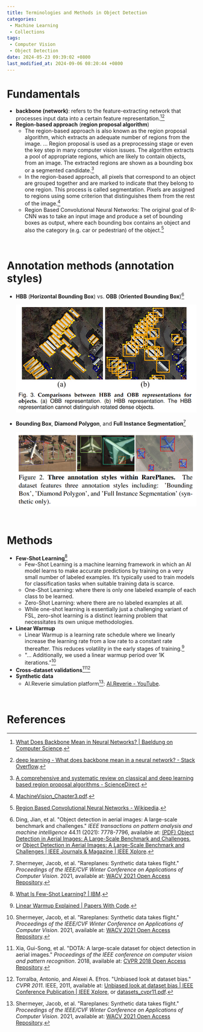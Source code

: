 ```yaml
---
title: Terminologies and Methods in Object Detection
categories:
 - Machine Learning
 - Collections
tags:
 - Computer Vision
 - Object Detection
date: 2024-05-23 09:39:02 +0800
last_modified_at: 2024-09-06 08:20:44 +0800
---
```


# Fundamentals

- **backbone (network)**: refers to the feature-extracting network that processes input data into a certain feature representation.[^1][^2]
- **Region-based approach** (**region proposal algorithm**)
  - The region-based approach is also known as the region proposal algorithm, which extracts an adequate number of regions from the image. ... Region proposal is used as a preprocessing stage or even the key step in many computer vision issues. The algorithm extracts a pool of appropriate regions, which are likely to contain objects, from an image. The extracted regions are shown as a bounding box or a segmented candidate.[^3]
  - In the region-based approach, all pixels that correspond to an object are grouped together and are marked to indicate that they belong to one region. This process is called segmentation. Pixels are assigned to regions using some criterion that distinguishes them from the rest of the image.[^4]
  - Region Based Convolutional Neural Networks: The original goal of R-CNN was to take an input image and produce a set of bounding boxes as output, where each bounding box contains an object and also the category (e.g. car or pedestrian) of the object.[^5]

<br>

# Annotation methods (annotation styles)

- **HBB** (**Horizontal Bounding Box**) vs. **OBB** (**Oriented Bounding Box**)[^6]

  <img src="https://raw.githubusercontent.com/HelloWorld-1017/blog-images/main/imgs/202405230852865.png" alt="image-20240523085016249" style="zoom: 80%;" />

- **Bounding Box**, **Diamond Polygon**, and **Full Instance Segmentation**[^9]

  <img src="https://raw.githubusercontent.com/HelloWorld-1017/blog-images/main/imgs/202405230918563.png" alt="image-20240523091820425" style="zoom: 80%;" />

<br>

# Methods

- **Few-Shot Learning**[^7]
  - Few-Shot Learning is a machine learning framework in which an AI model learns to make accurate predictions by training on a very small number of labeled examples. It’s typically used to train models for classification tasks when suitable training data is scarce.
  - One-Shot Learning: where there is only one labeled example of each class to be learned.
  - Zero-Shot Learning: where there are no labeled examples at all.
  - While one-shot learning is essentially just a challenging variant of FSL, zero-shot learning is a distinct learning problem that necessitates its own unique methodologies.
- **Linear Warmup**
  - Linear Warmup is a learning rate schedule where we linearly increase the learning rate from a low rate to a constant rate thereafter. This reduces volatility in the early stages of training.[^8]
  - "... Additionally, we used a linear warmup period over 1K iterations."[^9]
- **Cross-dataset validations**[^10][^11]
- **Synthetic data**
  - AI.Reverie simulation platform[^9]: [AI.Reverie - YouTube](https://www.youtube.com/channel/UCpCBf7i5uxWZi4o9LgIyEcQ).

<br>

# References

[^1]: [What Does Backbone Mean in Neural Networks? \| Baeldung on Computer Science](https://www.baeldung.com/cs/neural-network-backbone).
[^2]: [deep learning - What does backbone mean in a neural network? - Stack Overflow](https://stackoverflow.com/questions/59868132/what-does-backbone-mean-in-a-neural-network#:~:text=Backbone%20is%20a%20term%20used,models%20to%20generate%20segmented%20masks.).
[^3]: [A comprehensive and systematic review on classical and deep learning based region proposal algorithms - ScienceDirect](https://www.sciencedirect.com/science/article/abs/pii/S0957417421014366).
[^4]: [MachineVision_Chapter3.pdf](https://cse.usf.edu/~r1k/MachineVisionBook/MachineVision.files/MachineVision_Chapter3.pdf).
[^5]: [Region Based Convolutional Neural Networks - Wikipedia](https://en.wikipedia.org/wiki/Region_Based_Convolutional_Neural_Networks).
[^6]: Ding, Jian, et al. "Object detection in aerial images: A large-scale benchmark and challenges." *IEEE transactions on pattern analysis and machine intelligence* 44.11 (2021): 7778-7796, available at: [(PDF) Object Detection in Aerial Images: A Large-Scale Benchmark and Challenges](https://www.researchgate.net/publication/349583747_Object_Detection_in_Aerial_Images_A_Large-Scale_Benchmark_and_Challenges), or [Object Detection in Aerial Images: A Large-Scale Benchmark and Challenges \| IEEE Journals & Magazine \| IEEE Xplore](https://ieeexplore.ieee.org/abstract/document/9560031).
[^7]: [What Is Few-Shot Learning? \| IBM](https://www.ibm.com/topics/few-shot-learning).
[^8]: [Linear Warmup Explained \| Papers With Code](https://paperswithcode.com/method/linear-warmup).
[^9]: Shermeyer, Jacob, et al. "Rareplanes: Synthetic data takes flight." *Proceedings of the IEEE/CVF Winter Conference on Applications of Computer Vision*. 2021, available at: [WACV 2021 Open Access Repository](https://openaccess.thecvf.com/content/WACV2021/html/Shermeyer_RarePlanes_Synthetic_Data_Takes_Flight_WACV_2021_paper.html).
[^10]: Xia, Gui-Song, et al. "DOTA: A large-scale dataset for object detection in aerial images." *Proceedings of the IEEE conference on computer vision and pattern recognition*. 2018, available at: [CVPR 2018 Open Access Repository](https://openaccess.thecvf.com/content_cvpr_2018/html/Xia_DOTA_A_Large-Scale_CVPR_2018_paper.html).
[^11]: Torralba, Antonio, and Alexei A. Efros. "Unbiased look at dataset bias." *CVPR 2011*. IEEE, 2011, available at: [Unbiased look at dataset bias \| IEEE Conference Publication \| IEEE Xplore](https://ieeexplore.ieee.org/abstract/document/5995347), or [datasets_cvpr11.pdf](https://people.csail.mit.edu/torralba/publications/datasets_cvpr11.pdf).
